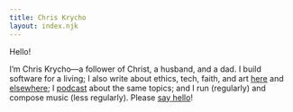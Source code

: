```yaml
---
title: Chris Krycho
layout: index.njk
---
```


Hello!

I’m Chris Krycho—a follower of Christ, a husband, and a dad. I build software for a living; I also write about ethics, tech, faith, and art [here] and [elsewhere]; I [podcast] about the same topics; and I run (regularly) and compose music (less regularly). Please [say hello]!

[here]: /writing
[elsewhere]: /elsewhere
[podcast]: /podcasting
[say hello]: mailto:hello@chriskrycho.com
